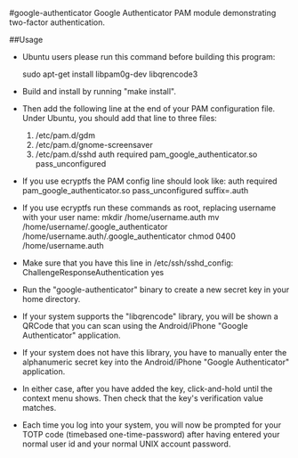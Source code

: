 #google-authenticator
Google Authenticator PAM module demonstrating two-factor authentication.

##Usage
* Ubuntu users please run this command before building this program:

	sudo apt-get install libpam0g-dev libqrencode3

* Build and install by running "make install".
* Then add the following line at the end of your PAM configuration file.
  Under Ubuntu, you should add that line to three files:
  1. /etc/pam.d/gdm
  2. /etc/pam.d/gnome-screensaver
  3. /etc/pam.d/sshd
	auth required pam_google_authenticator.so pass_unconfigured
* If you use ecryptfs the PAM config line should look like:
	auth required pam_google_authenticator.so pass_unconfigured suffix=.auth
* If you use ecryptfs run these commands as root, replacing username with your user name:
	mkdir /home/username.auth
	mv /home/username/.google_authenticator /home/username.auth/.google_authenticator
	chmod 0400 /home/username.auth
* Make sure that you have this line in /etc/ssh/sshd_config:
	ChallengeResponseAuthentication yes
* Run the "google-authenticator" binary to create a new secret key in your home
  directory.
* If your system supports the "libqrencode" library, you will be shown a QRCode
  that you can scan using the Android/iPhone "Google Authenticator" application.
* If your system does not have this library, you have to manually enter the
  alphanumeric secret key into the Android/iPhone "Google Authenticator" application.
* In either case, after you have added the key, click-and-hold until the context
  menu shows. Then check that the key's verification value matches.
* Each time you log into your system, you will now be prompted for your
  TOTP code (timebased one-time-password) after having entered your normal user
  id and your normal UNIX account password.